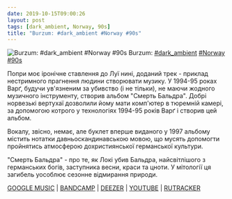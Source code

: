 ```yaml
---
date: 2019-10-15T09:00:26
layout: post
tags: [dark_ambient, Norway, 90s]
title: "Burzum: #dark_ambient #Norway #90s"
---
```

![Burzum: #dark_ambient #Norway #90s](https://res.cloudinary.com/vast-space-unexplored/image/upload/photos/photo_769_15-10-2019_09-00-26.jpg)
Burzum: [#dark_ambient](/tags/#dark_ambient) [#Norway](/tags/#Norway) [#90s](/tags/#90s)

Попри моє іронічне ставлення до Луї нині, доданий трек - приклад нестримного прагнення людини створювати музику. У 1994-95 роках Варґ, будучи ув&#39;язненим за убивство (і не тільки), не маючи жодного музичного інструменту, створив альбом &quot;Смерть Бальдра&quot;. Добрі норвезькі вертухаї дозволили йому мати комп&#39;ютер в тюремній камері, за допомогою котрого у технологіях 1994-95 років Варґ і створив цей альбом.

Вокалу, звісно, немає, але буклет вперше виданого у 1997 альбому містить нотатки давньоскандинавською мовою, що мусять допомогти пройнятись атмосферою дохристиянської германської культури.

&quot;Смерть Бальдра&quot; - про те, як Локі убив Бальдра, найсвітлішого з германських богів, заступника весни, краси та цноти. У мітології ця загибель уособлює сезонне відмирання природи.

[GOOGLE MUSIC](https://play.google.com/music/m/B6puae6gycemgtooe5if33spbpq?t=Dauoi_Baldrs_-_Burzum) \| [BANDCAMP](https://byelobog.bandcamp.com/album/dau-i-baldrs) \| [DEEZER](https://www.deezer.com/album/982037?utm_source=deezer&amp;utm_content=album-982037&amp;utm_term=1601611822_1571119168&amp;utm_medium=web) \| [YOUTUBE](https://www.youtube.com/playlist?list=OLAK5uy_lCjSbVQZYkokkF-ZRXi0ebDJakyUU8Y5I) \| [RUTRACKER](https://rutracker.org/forum/viewtopic.php?t=5336571)